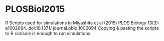 # PLOSBiol2015
R Scripts used for simulations in Miyashita et al (2015) PLOS Biology 13(3): e1002094. doi:10.1371/ journal.pbio.1002094
Copying & pasting the scripts to R console is enough to run simulations.
